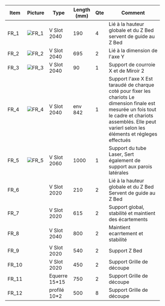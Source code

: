 | Item | Picture | Type | Length (mm)| Qte | Comment |
| - | - | - | - | - | - |
| FR_1 | ![FR_1](https://user-images.githubusercontent.com/84618082/208303557-58ba018c-60a7-46f3-a14d-57fc4f7db740.jpg) | V Slot 2040 | 190 | 4 | Lié à la hauteur globale et du Z Bed servent de guide au Z Bed |
| FR_2 | ![FR_2](https://user-images.githubusercontent.com/84618082/208303563-928440b6-1112-4885-8f52-2f7c1036c220.jpg) | V Slot 2040 | 695 | 2 | Lié à la dimension de l'axe Y |
| FR_3 | ![FR_3](https://user-images.githubusercontent.com/84618082/208303579-beae766f-e087-47b5-a541-91a271f7bec2.jpg) | V Slot 2040 | 90 | 1 | Support de courroie X et de Miroir 2 |
| FR_4 | ![FR_4](https://user-images.githubusercontent.com/84618082/208303587-7b5e1519-7001-44bf-8a0a-48fb6cafeb3c.jpg) | V Slot 2040 | env 842 | 1 | Support l'axe X Est taraudé de charque coté pour fixer les chariots Le dimension finale est mesurée un fois tout le cadre et chariots assemblés. Elle peut varierl selon les éléments et régleges effectués |
| FR_5 | ![FR_5](https://user-images.githubusercontent.com/84618082/208303593-09e92538-273b-4a19-b4b9-4f1cd086dd0c.jpg) | V Slot 2060 | 1000 | 1 | Support du tube Laser, Sert également de support aux parois latérales |
| FR_6 | | V Slot 2020 | 210 | 2 | Lié à la hauteur globale et du Z Bed Servent de guide au Z Bed |
| FR_7 | | V Slot 2020 | 615 | 2 | Support global, stabilité et maintient des écartements |
| FR_8 | | V Slot 2040 | 800 | 2 | Maintient ecarrtement et stabilité |
| FR_9 | | V Slot 2020 | 540 | 2 | Support Z Bed |
| FR_10 | | V Slot 2020 | 450 | 2 | Support Grille de découpe |
| FR_11 | | Equerre 15*15 | 750 | 2 | Support Grille de découpe |
| FR_12 | | profilé 10*2 | 500 | 8 | Support Grille de découpe |
